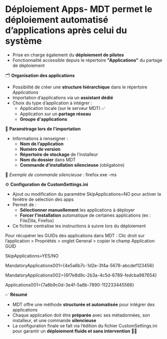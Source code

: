 # Déploiement Apps- MDT permet le **déploiement automatisé d’applications** après celui du système
- Prise en charge également du **déploiement de pilotes**
- Fonctionnalité accessible depuis le répertoire **"Applications"** du partage de déploiement



🗂️ **Organisation des applications**

- Possibilité de créer une **structure hiérarchique** dans le répertoire *Applications*
- Importation d’applications via un **assistant dédié**
- Choix du type d’application à intégrer :
  - Application locale (sur le serveur MDT) ✅
  - Application sur un **partage réseau**
  - **Groupe d'applications**



📝 **Paramétrage lors de l'importation**

- Informations à renseigner :
  - **Nom de l’application**
  - **Numéro de version**
  - **Répertoire de stockage** de l’installeur
  - **Nom du dossier** dans MDT
  - **Commande d’installation silencieuse** (obligatoire)

📌 *Exemple de commande silencieuse* : firefox.exe -ms



⚙️ **Configuration de CustomSettings.ini**

- Ajout ou modification du paramètre SkipApplications=NO pour activer la fenêtre de sélection des apps
- Permet de :
  - **Sélectionner manuellement** les applications à déployer
  - **Forcer l'installation** automatique de certaines applications (ex : FileZilla, Firefox)
- Ce fichier centralise les instructions à suivre lors du déploiement

Pour récupérer les GUIDs des applications dans MDT : Clic droit sur l’application > Propriétés > onglet General > copier le champ Application GUID

SkipApplications=YES/NO

MandatoryApplications001={4e5a6b7c-1d2e-3f4a-5678-abcdef123456}

MandatoryApplications002={6f7e8d9c-2b3a-4c5d-6789-fedcba987654}

Applications001={7a8b9c0d-3e4f-5a6b-7890-112233445566}



✅ **Résumé**

- MDT offre une méthode **structurée et automatisée** pour intégrer des applications
- Chaque application doit être **préparée** avec ses métadonnées, son installeur, et une commande **silencieuse**
- La configuration finale se fait via l’édition du fichier CustomSettings.ini pour garantir un **déploiement fluide et sans intervention** 👨‍💻
